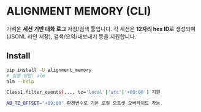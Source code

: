 ﻿# ALIGNMENT MEMORY (CLI)

가벼운 **세션 기반 대화 로그** 저장/검색 툴입니다. 각 세션은 **12자리 hex ID**로 생성되며(JSONL 라인 저장), 검색/요약/내보내기 등을 지원합니다.

## Install

```bash
pip install -U alignment_memory
# 실행 명령: alm
alm --help

Class1.filter_events(..., tz='local'|'utc'|'+09:00') 지원

AB_TZ_OFFSET="+09:00" 환경변수로 기본 로컬 오프셋 오버라이드 가능
